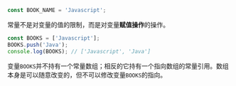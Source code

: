 ```js
const BOOK_NAME = 'Javascript';
```

常量不是对变量的值的限制，而是对变量**赋值操作**的操作。



```js
const BOOKS = ['Javascript'];
BOOKS.push('Java');
console.log(BOOKS); // ['Javascript', 'Java']
```

变量`BOOKS`并不持有一个常量数组；相反的它持有一个指向数组的常量引用。数组本身是可以随意改变的，但不可以修改变量`BOOKS`的指向。

